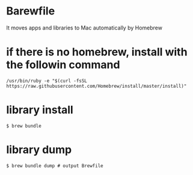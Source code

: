 # Barewfile

It moves apps and libraries to Mac automatically by Homebrew

# if there is no homebrew, install with the followin command
```
/usr/bin/ruby -e "$(curl -fsSL https://raw.githubusercontent.com/Homebrew/install/master/install)"
```
# library install

```
$ brew bundle
```
# library dump

```
$ brew bundle dump # output Brewfile
```

